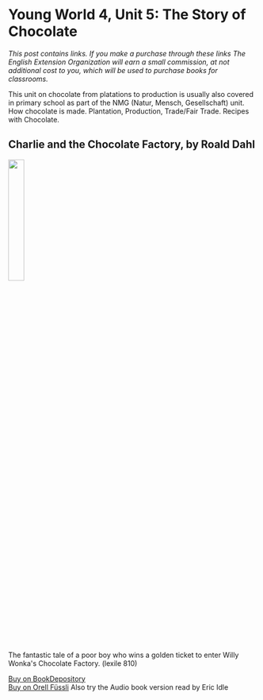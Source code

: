# Young World 4, Unit 5: The Story of Chocolate

 *This post contains links. If you make a purchase through these links The English Extension Organization will earn a small commission, at not additional cost to you, which will be used to purchase books for classrooms.*

This unit on chocolate from platations to production is usually also covered in primary school as part of the NMG (Natur, Mensch, Gesellschaft) unit.  How chocolate is made. Plantation, Production, Trade/Fair Trade. Recipes with Chocolate.

## Charlie and the Chocolate Factory, by Roald Dahl

<img src="https://imgur.com/gSBaQBZ.png" width="25%" />

The fantastic tale of a poor boy who wins a golden ticket to enter Willy Wonka's Chocolate Factory. (lexile 810)

<a href="https://www.bookdepository.com/Charlie-Chocolate-Factory-Roald-Dahl/9780142410318?ref=grid-view&qid=1665931796298&sr=1-1" rel="nofollow"> Buy on BookDepository</a>  
<a href="https://www.orellfuessli.ch/shop/home/artikeldetails/A1039801520" rel="nofollow">Buy on Orell Füssli</a>
Also try the Audio book version read by Eric Idle

<!--stackedit_data:
eyJoaXN0b3J5IjpbLTEzNjI1MDg5NzcsLTE0NTk3NzExOTMsMT
Y2MTcyMTkyNywtMTU1NzM4Njc5NCw4Njg3NjgzMCw5MjIwMzU2
NjQsMTcyNDkyMjc0MSwtMTI4NjQwMzYwN119
-->